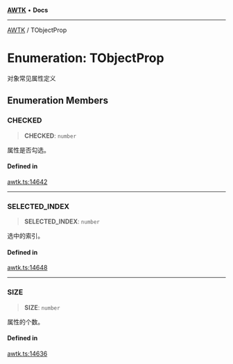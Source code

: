 [**AWTK**](../README.md) • **Docs**

***

[AWTK](../globals.md) / TObjectProp

# Enumeration: TObjectProp

对象常见属性定义

## Enumeration Members

### CHECKED

> **CHECKED**: `number`

属性是否勾选。

#### Defined in

[awtk.ts:14642](https://github.com/zlgopen/awtk-binding/blob/1e0945ae06a2e3b3a4ad0ffa625288088a8ac5d4/tools/code_gen/js/output/awtk.ts#L14642)

***

### SELECTED\_INDEX

> **SELECTED\_INDEX**: `number`

选中的索引。

#### Defined in

[awtk.ts:14648](https://github.com/zlgopen/awtk-binding/blob/1e0945ae06a2e3b3a4ad0ffa625288088a8ac5d4/tools/code_gen/js/output/awtk.ts#L14648)

***

### SIZE

> **SIZE**: `number`

属性的个数。

#### Defined in

[awtk.ts:14636](https://github.com/zlgopen/awtk-binding/blob/1e0945ae06a2e3b3a4ad0ffa625288088a8ac5d4/tools/code_gen/js/output/awtk.ts#L14636)
